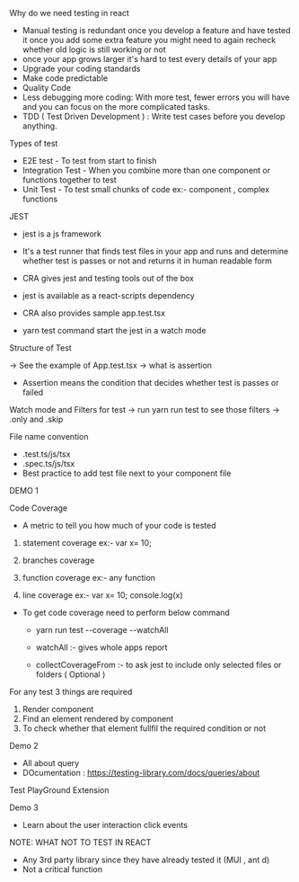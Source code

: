 Why do we need testing in react 


- Manual testing is redundant once you develop a feature and have tested it once you add some extra feature you might need to again recheck whether old logic is still working or not 
- once your app grows larger it's hard to test every details of your app
- Upgrade your coding standards
- Make code predictable
- Quality Code
- Less debugging more coding: With more test, fewer errors you will have and you can focus on the more complicated tasks.
- TDD ( Test Driven Development ) : Write test cases before you develop anything.


Types of test

- E2E test - To test from start to finish 
- Integration Test - When you combine more than one component or functions together to test 
- Unit Test - To test small chunks of code ex:- component , complex functions 

JEST 

- jest is a js framework 
- It's a test runner that finds test files in your app and runs and determine whether test is passes or not and returns it in human readable form 

- CRA gives jest and testing tools out of the box 
- jest is available as a react-scripts dependency
- CRA also provides sample app.test.tsx 
- yarn test command start the jest in a watch mode 

Structure of Test

-> See the example of App.test.tsx
-> what is assertion 
   - Assertion means the condition that decides whether test is passes or failed  

Watch mode and Filters for test 
-> run yarn run test to see those filters 
-> .only and .skip

File name convention

- .test.ts/js/tsx
- .spec.ts/js/tsx
- Best practice to add test file next to your component file 

DEMO 1

Code Coverage

- A metric to tell you how much of your code is tested 
1) statement coverage 
   ex:- var x= 10; 
2) branches coverage

3) function coverage
   ex:- any function
4) line coverage 
   ex:- var x= 10; console.log(x)

- To get code coverage need to perform below command 
   - yarn run test --coverage --watchAll

   - watchAll :- gives whole apps report
   - collectCoverageFrom :- to ask jest to include only selected files or folders ( Optional )   

For any test 3 things are required

1) Render component
2) Find an element rendered by component 
3) To check whether that element fullfil the required condition or not 

Demo 2

- All about query 
- DOcumentation : https://testing-library.com/docs/queries/about

Test PlayGround Extension

Demo 3

- Learn about the user interaction click events


NOTE: WHAT NOT TO TEST IN REACT 
   - Any 3rd party library since they have already tested it (MUI , ant d)
   - Not a critical function 
